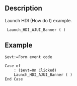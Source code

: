 ﻿<!-- Launch_HDI_AJUI_Banner ( )  -->



## Description

Launch HDI (How do I) example.

```4d
 Launch_HDI_AJUI_Banner ( )

```

## Example

```4d
$evt:=Form event code

Case of 
	: ($evt=On Clicked)
    Launch_HDI_AJUI_Banner ( )
End Case

```

